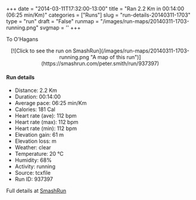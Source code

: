+++
date = "2014-03-11T17:32:00-13:00"
title = "Ran 2.2 Km in 00:14:00 (06:25 min/Km)"
categories = ["Runs"]
slug = "run-details-20140311-1703"
type = "run"
draft = "False"
runmap = "/images/run-maps/20140311-1703-running.png"
svgmap = '<polyline points="75 98, 78 95, 77 95, 72 89, 71 89, 77 84, 77 85, 82 81, 83 80, 83 81, 82 83, 87 73, 87 74, 88 74, 88 73, 89 74, 90 73, 91 72, 92 71, 94 70, 95 69, 96 68, 97 67, 98 66, 100 65, 100 64, 100 62, 99 60, 97 57, 96 56, 96 55, 95 53, 93 52, 92 51, 91 50, 91 49, 91 48, 90 46, 88 46, 87 45, 86 44, 85 43, 84 42, 83 40, 83 39, 82 38, 81 38, 80 35, 81 33, 79 32, 75 31, 75 30, 75 27, 75 25, 76 24, 77 22, 76 22, 75 20, 74 20, 71 18, 70 18, 70 17, 68 16, 66 16, 63 15, 60 14, 57 13, 55 13, 53 13, 52 12, 50 12, 46 10, 44 10, 39 9, 37 9, 36 8, 34 8, 32 8, 31 8, 29 8, 28 7, 26 6, 25 6, 22 4, 20 4, 18 4, 15 3, 14 3, 12 3, 11 4, 9 4, 8 5, 7 6, 6 7, 5 9, 4 9, 0 8">'
+++

To O'Hagans 

<!--more-->

<center>
[![Click to see the run on SmashRun](/images/run-maps/20140311-1703-running.png "A map of this run")](https://smashrun.com/peter.smith/run/937397)
</center>

#### Run details

* Distance: 2.2 Km
* Duration: 00:14:00
* Average pace: 06:25 min/Km
* Calories: 181 Cal
* Heart rate (ave): 112 bpm
* Heart rate (max): 112 bpm
* Heart rate (min): 112 bpm
* Elevation gain: 61 m
* Elevation loss:  m
* Weather: clear
* Temperature: 20 &deg;C
* Humidity: 68%
* Activity: running
* Source: tcxfile
* Run ID: 937397

Full details at [SmashRun](https://smashrun.com/peter.smith/run/937397)